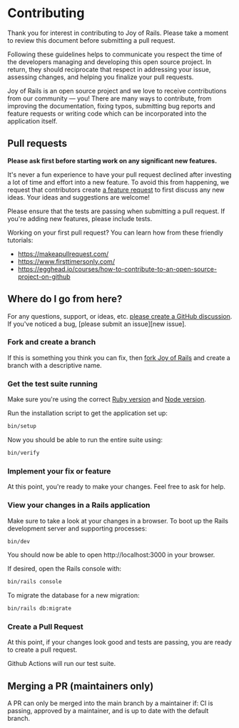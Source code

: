 # Contributing

Thank you for interest in contributing to Joy of Rails. Please take a moment to review this document before submitting a pull request.

Following these guidelines helps to communicate you respect the time of the developers managing and developing this open source project. In return, they should reciprocate that respect in addressing your issue, assessing changes, and helping you finalize your pull requests.

Joy of Rails is an open source project and we love to receive contributions from our community — you! There are many ways to contribute, from improving the documentation, fixing typos, submitting bug reports and feature requests or writing code which can be incorporated into the application itself.

## Pull requests

**Please ask first before starting work on any significant new features.**

It's never a fun experience to have your pull request declined after investing a lot of time and effort into a new feature. To avoid this from happening, we request that contributors create [a feature request](https://github.com/joyofrails/joyofrails.com/discussions/new?category=ideas) to first discuss any new ideas. Your ideas and suggestions are welcome!

Please ensure that the tests are passing when submitting a pull request. If you're adding new features, please include tests.

Working on your first pull request? You can learn how from these friendly tutorials:

- https://makeapullrequest.com/
- https://www.firsttimersonly.com/
- https://egghead.io/courses/how-to-contribute-to-an-open-source-project-on-github

## Where do I go from here?

For any questions, support, or ideas, etc. [please create a GitHub discussion](https://github.com/joyofrails/joyofrails.com/discussions/new). If you've noticed a bug, [please submit an issue][new issue].

### Fork and create a branch

If this is something you think you can fix, then [fork Joy of Rails](https://github.com/joyofrails/joyofrails.com/fork) and create a branch with a descriptive name.

### Get the test suite running

Make sure you're using the correct [Ruby version](.ruby-version) and [Node version](.nvmrc).

Run the installation script to get the application set up:

```sh
bin/setup
```

Now you should be able to run the entire suite using:

```sh
bin/verify
```

### Implement your fix or feature

At this point, you're ready to make your changes. Feel free to ask for help.

### View your changes in a Rails application

Make sure to take a look at your changes in a browser. To boot up the Rails development server and supporting processes:

```sh
bin/dev
```

You should now be able to open http://localhost:3000 in your browser.

If desired, open the Rails console with:

```sh
bin/rails console
```

To migrate the database for a new migration:

```sh
bin/rails db:migrate
```

### Create a Pull Request

At this point, if your changes look good and tests are passing, you are ready to create a pull request.

Github Actions will run our test suite.

## Merging a PR (maintainers only)

A PR can only be merged into the main branch by a maintainer if: CI is passing, approved by a maintainer, and is up to date with the default branch.
